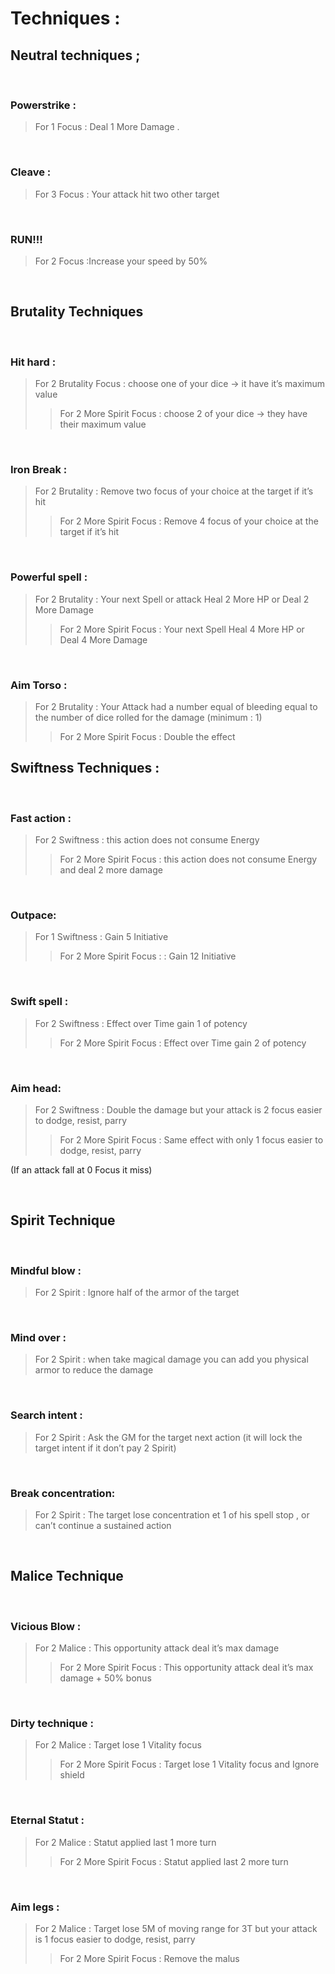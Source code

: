 
# Techniques :


## Neutral techniques ;
  
<br/>

### Powerstrike :


> For 1 Focus : Deal 1 More Damage .

<br/>

### Cleave :

> For 3 Focus : Your attack hit two other target

<br/>

### RUN!!!

> For 2 Focus :Increase your speed by 50%

<br>

## Brutality Techniques

<br/>

### Hit hard : 

> For 2 Brutality Focus : choose one of your dice → it have it’s maximum value
>>  For 2 More Spirit Focus : choose 2 of your dice → they  have their maximum value

<br/>

### Iron Break :

> For 2 Brutality : Remove two focus of your choice at the target if it’s hit
> > For 2 More Spirit Focus : Remove 4 focus of your choice at the target if it’s hit

<br/>

### Powerful spell :

> For 2 Brutality : Your next Spell or attack Heal 2 More HP or Deal  2 More Damage
> > For 2 More Spirit Focus : Your next Spell Heal 4 More HP or Deal  4 More Damage

<br/>

### Aim Torso :

> For 2 Brutality : Your Attack had a number equal of bleeding equal to the number of dice rolled for the damage (minimum : 1)
> > For 2 More Spirit Focus : Double the effect


## Swiftness Techniques :

<br/>

### Fast action : 

> For 2 Swiftness : this action does not consume Energy
> > For 2 More Spirit Focus : this action does not consume Energy and deal 2 more damage

<br/>

### Outpace:

> For 1 Swiftness : Gain 5 Initiative
> > For 2 More Spirit Focus : : Gain 12 Initiative

<br/>

### Swift spell :

> For 2 Swiftness : Effect over Time gain 1 of potency
> > For 2 More Spirit Focus  : Effect over Time gain 2 of potency

<br/>

### Aim head:

>For 2 Swiftness : Double the damage but your attack is 2 focus easier to dodge, resist, parry
> > For 2 More Spirit Focus  : Same effect with only 1 focus easier to dodge, resist, parry

(If an attack fall at 0 Focus it miss)

<br>

## Spirit Technique

<br/>

### Mindful blow :

> For  2 Spirit : Ignore half of the armor of the target

<br/>

### Mind over :

> For  2 Spirit : when take magical damage you can add you physical armor to reduce the damage

<br/>

### Search intent : 

>For 2 Spirit : Ask the GM for the target next action (it will lock the target intent if it don’t pay 2 Spirit)

 

<br/>

### Break concentration:

> For  2 Spirit : The target lose concentration et 1 of his spell stop , or can’t continue a sustained action

<br>

## Malice Technique

<br/>

### Vicious Blow :

> For 2 Malice : This opportunity attack deal it’s max damage
> >For 2 More Spirit Focus : This opportunity attack deal it’s max damage + 50% bonus

<br/>

### Dirty technique :

> For 2 Malice : Target lose 1 Vitality focus
> > For 2 More Spirit Focus  : Target lose 1 Vitality focus and Ignore shield

<br/>

### Eternal Statut : 

> For 2 Malice : Statut applied last 1 more turn
> > For 2 More Spirit Focus : Statut applied last 2 more turn

<br/>

### Aim legs : 

> For 2 Malice : Target lose 5M of moving range for 3T  but your attack is 1 focus easier to dodge, resist, parry
> > For 2 More Spirit Focus : Remove the malus
